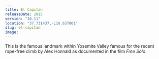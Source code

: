 ```yaml
---
title: El Capitan
releaseDate: 2015
version: "10.11"
location: "37.731437,-119.637801"
slug: el-capitan
image:
---
```

This is the famous landmark within Yosemite Valley famous for the recent rope-free climb by Alex Honnald as documented in the film *Free Solo*.